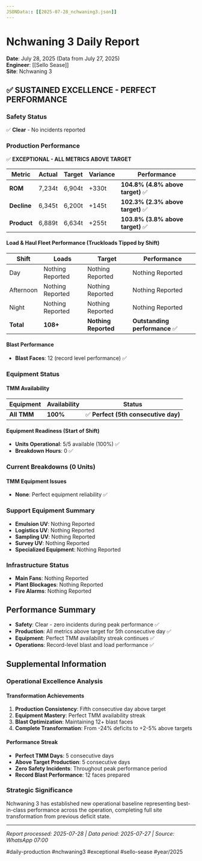 ```yaml
---
JSONData:: [[2025-07-28_nchwaning3.json]]
---
```


# Nchwaning 3 Daily Report
**Date**: July 28, 2025 (Data from July 27, 2025)  
**Engineer**: [[Sello Sease]]  
**Site**: Nchwaning 3

## ✅ SUSTAINED EXCELLENCE - PERFECT PERFORMANCE

### Safety Status
✅ **Clear** - No incidents reported

### Production Performance
✅ **EXCEPTIONAL - ALL METRICS ABOVE TARGET**

| Metric | Actual | Target | Variance | Performance |
|--------|--------|--------|----------|-------------|
| **ROM** | 7,234t | 6,904t | +330t | **104.8% (4.8% above target)** ✅ |
| **Decline** | 6,345t | 6,200t | +145t | **102.3% (2.3% above target)** ✅ |
| **Product** | 6,889t | 6,634t | +255t | **103.8% (3.8% above target)** ✅ |

#### Load & Haul Fleet Performance (Truckloads Tipped by Shift)
| Shift | Loads | Target | Performance |
|-------|-------|--------|-------------|
| Day | Nothing Reported | Nothing Reported | Nothing Reported |
| Afternoon | Nothing Reported | Nothing Reported | Nothing Reported |
| Night | Nothing Reported | Nothing Reported | Nothing Reported |
| **Total** | **108+** | **Nothing Reported** | **Outstanding performance** ✅ |

#### Blast Performance
- **Blast Faces**: 12 (record level performance) ✅

### Equipment Status

#### TMM Availability
| Equipment | Availability | Status |
|-----------|-------------|---------|
| **All TMM** | **100%** | ✅ **Perfect (5th consecutive day)** |

#### Equipment Readiness (Start of Shift)
- **Units Operational**: 5/5 available (100%) ✅
- **Breakdown Hours**: 0 ✅

### Current Breakdowns (0 Units)

#### TMM Equipment Issues
- **None**: Perfect equipment reliability ✅

### Support Equipment Summary
- **Emulsion UV**: Nothing Reported
- **Logistics UV**: Nothing Reported
- **Sampling UV**: Nothing Reported
- **Survey UV**: Nothing Reported
- **Specialized Equipment**: Nothing Reported

### Infrastructure Status
- **Main Fans**: Nothing Reported
- **Plant Blockages**: Nothing Reported
- **Fire Alarms**: Nothing Reported

## Performance Summary
- **Safety**: Clear - zero incidents during peak performance ✅
- **Production**: All metrics above target for 5th consecutive day ✅
- **Equipment**: Perfect TMM availability streak continues ✅
- **Operations**: Record-level blast and load performance ✅

## Supplemental Information

### Operational Excellence Analysis
#### Transformation Achievements
1. **Production Consistency**: Fifth consecutive day above target
2. **Equipment Mastery**: Perfect TMM availability streak
3. **Blast Optimization**: Maintaining 12+ blast faces
4. **Complete Transformation**: From -24% deficits to +2-5% above targets

#### Performance Streak
- **Perfect TMM Days**: 5 consecutive days
- **Above Target Production**: 5 consecutive days
- **Zero Safety Incidents**: Throughout peak performance period
- **Record Blast Performance**: 12 faces prepared

### Strategic Significance
Nchwaning 3 has established new operational baseline representing best-in-class performance across the operation, completing full site transformation from previous deficit state.

---
*Report processed: 2025-07-28 | Data period: 2025-07-27 | Source: WhatsApp 07:00*

#daily-production #nchwaning3 #exceptional #sello-sease #year/2025
